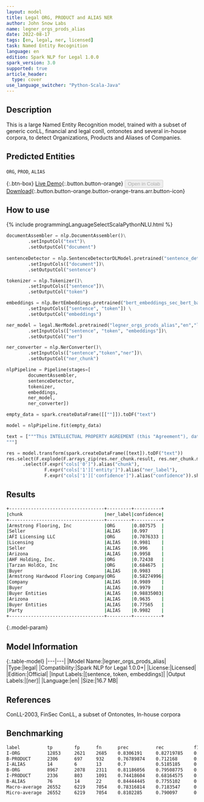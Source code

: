 ```yaml
---
layout: model
title: Legal ORG, PRODUCT and ALIAS NER
author: John Snow Labs
name: legner_orgs_prods_alias
date: 2022-08-17
tags: [en, legal, ner, licensed]
task: Named Entity Recognition
language: en
edition: Spark NLP for Legal 1.0.0
spark_version: 3.0
supported: true
article_header:
  type: cover
use_language_switcher: "Python-Scala-Java"
---
```


## Description

This is a large Named Entity Recognition model, trained with a subset of generic conLL, financial and legal conll, ontonotes and several in-house corpora, to detect Organizations, Products and Aliases of Companies.

## Predicted Entities

`ORG`, `PROD`, `ALIAS`

{:.btn-box}
[Live Demo](https://demo.johnsnowlabs.com/finance/FINNER_ORGPROD){:.button.button-orange}
<button class="button button-orange" disabled>Open in Colab</button>
[Download](https://s3.amazonaws.com/auxdata.johnsnowlabs.com/legal/models/legner_orgs_prods_alias_en_1.0.0_3.2_1660733903868.zip){:.button.button-orange.button-orange-trans.arr.button-icon}

## How to use



<div class="tabs-box" markdown="1">
{% include programmingLanguageSelectScalaPythonNLU.html %}

```python
documentAssembler = nlp.DocumentAssembler()\
        .setInputCol("text")\
        .setOutputCol("document")
        
sentenceDetector = nlp.SentenceDetectorDLModel.pretrained("sentence_detector_dl","xx")\
        .setInputCols(["document"])\
        .setOutputCol("sentence")

tokenizer = nlp.Tokenizer()\
        .setInputCols(["sentence"])\
        .setOutputCol("token")

embeddings = nlp.BertEmbeddings.pretrained("bert_embeddings_sec_bert_base","en") \
        .setInputCols(["sentence", "token"]) \
        .setOutputCol("embeddings")

ner_model = legal.NerModel.pretrained("legner_orgs_prods_alias","en","legal/models")\
        .setInputCols(["sentence", "token", "embeddings"])\
        .setOutputCol("ner")

ner_converter = nlp.NerConverter()\
        .setInputCols(["sentence","token","ner"])\
        .setOutputCol("ner_chunk")

nlpPipeline = Pipeline(stages=[
        documentAssembler,
        sentenceDetector,
        tokenizer,
        embeddings,
        ner_model,
        ner_converter])

empty_data = spark.createDataFrame([[""]]).toDF("text")

model = nlpPipeline.fit(empty_data)

text = ["""This INTELLECTUAL PROPERTY AGREEMENT (this "Agreement"), dated as of December 31, 2018 (the "Effective Date") is entered into by and between Armstrong Flooring, Inc., a Delaware corporation ("Seller") and AFI Licensing LLC, a Delaware limited liability company ("Licensing" and together with Seller, "Arizona") and AHF Holding, Inc. (formerly known as Tarzan HoldCo, Inc.), a Delaware corporation ("Buyer") and Armstrong Hardwood Flooring Company, a Tennessee corporation (the "Company" and together with Buyer the "Buyer Entities") (each of Arizona on the one hand and the Buyer Entities on the other hand, a "Party" and collectively, the "Parties").
"""]

res = model.transform(spark.createDataFrame([text]).toDF("text"))
res.select(F.explode(F.arrays_zip(res.ner_chunk.result, res.ner_chunk.metadata)).alias("cols")) \
      .select(F.expr("cols['0']").alias("chunk"),
              F.expr("cols['1']['entity']").alias("ner_label"),
              F.expr("cols['1']['confidence']").alias("confidence")).show(truncate=False)
```

</div>

## Results

```bash
+-----------------------------------+---------+----------+
|chunk                              |ner_label|confidence|
+-----------------------------------+---------+----------+
|Armstrong Flooring, Inc            |ORG      |0.807575  |
|Seller                             |ALIAS    |0.997     |
|AFI Licensing LLC                  |ORG      |0.7076333 |
|Licensing                          |ALIAS    |0.9981    |
|Seller                             |ALIAS    |0.996     |
|Arizona                            |ALIAS    |0.9958    |
|AHF Holding, Inc.                  |ORG      |0.72438   |
|Tarzan HoldCo, Inc                 |ORG      |0.684675  |
|Buyer                              |ALIAS    |0.9983    |
|Armstrong Hardwood Flooring Company|ORG      |0.58274996|
|Company                            |ALIAS    |0.9989    |
|Buyer                              |ALIAS    |0.9979    |
|Buyer Entities                     |ALIAS    |0.98835003|
|Arizona                            |ALIAS    |0.9635    |
|Buyer Entities                     |ALIAS    |0.77565   |
|Party                              |ALIAS    |0.9982    |
+-----------------------------------+---------+----------+
```

{:.model-param}
## Model Information

{:.table-model}
|---|---|
|Model Name:|legner_orgs_prods_alias|
|Type:|legal|
|Compatibility:|Spark NLP for Legal 1.0.0+|
|License:|Licensed|
|Edition:|Official|
|Input Labels:|[sentence, token, embeddings]|
|Output Labels:|[ner]|
|Language:|en|
|Size:|16.7 MB|

## References

ConLL-2003, FinSec ConLL, a subset of Ontonotes, In-house corpora

## Benchmarking

```bash
label          tp        fp      fn      prec          rec           f1
I-ORG          12853	 2621    2685    0.8306191     0.82719785    0.828905
B-PRODUCT      2306      697     932     0.76789874    0.712168      0.7389841
I-ALIAS        14        6       13      0.7           0.5185185     0.59574467
B-ORG          8967      2078    2311    0.81186056    0.79508775    0.80338657
I-PRODUCT      2336      803     1091    0.74418604    0.68164575    0.7115443
B-ALIAS        76        14      22      0.84444445    0.7755102     0.80851066
Macro-average  26552     6219    7054    0.78316814    0.7183547     0.7493626
Micro-average  26552     6219    7054    0.8102285     0.790097      0.80003613
```



